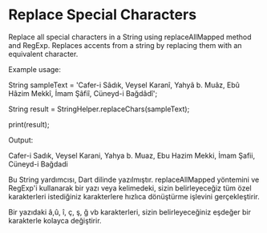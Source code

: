 # Replace Special Characters
Replace all special characters in a String using replaceAllMapped method and RegExp.
Replaces accents from a string by replacing them with an equivalent character.

  Example usage:
  
  String sampleText = 'Cafer-i Sâdık,  Veysel Karanî, Yahyâ b. Muâz, Ebû Hâzim Mekkî,  İmam Şâfiî, Cüneyd-i Bağdâdî';
  
  String result = StringHelper.replaceChars(sampleText);
  
  print(result);
 
  Output:
  
  Cafer-i Sadık,  Veysel Karani, Yahya b. Muaz, Ebu Hazim Mekki,  İmam Şafii, Cüneyd-i Bağdadi


Bu String yardımcısı, Dart dilinde yazılmıştır. replaceAllMapped yöntemini ve RegExp'i kullanarak 
bir yazı veya kelimedeki, sizin belirleyeceğiz tüm özel karakterleri istediğiniz karakterlere hızlıca dönüştürme işlevini gerçekleştirir. 

Bir yazıdaki â,û, î, ç, ş, ğ vb karakterleri, sizin belirleyeceğiniz eşdeğer bir karakterle kolayca değiştirir.


